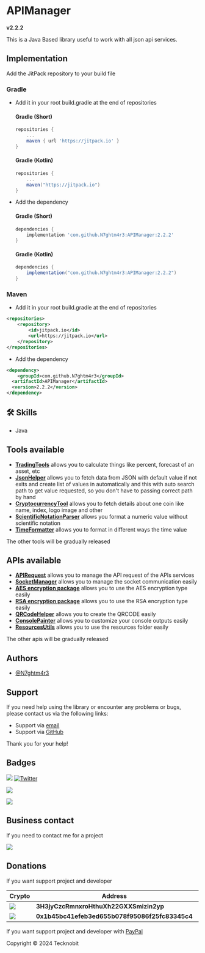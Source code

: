 # APIManager

**v2.2.2**

This is a Java Based library useful to work with all json api services.

## Implementation

Add the JitPack repository to your build file

### Gradle

- Add it in your root build.gradle at the end of repositories

    #### Gradle (Short)
         
    ```gradle
    repositories {
        ...
        maven { url 'https://jitpack.io' }
    }
    ```

    #### Gradle (Kotlin)
         
    ```gradle
    repositories {
        ...
        maven("https://jitpack.io")
    }
    ```
    
- Add the dependency

    #### Gradle (Short)
         
    ```gradle
    dependencies {
        implementation 'com.github.N7ghtm4r3:APIManager:2.2.2'
    }
    ```

    #### Gradle (Kotlin)
         
    ```gradle
    dependencies {
        implementation("com.github.N7ghtm4r3:APIManager:2.2.2")
    }
    ```

### Maven

- Add it in your root build.gradle at the end of repositories

```xml
<repositories>
    <repository>
        <id>jitpack.io</id>
        <url>https://jitpack.io</url>
    </repository>
</repositories>
```
- Add the dependency

```xml
<dependency>
    <groupId>com.github.N7ghtm4r3</groupId>
  <artifactId>APIManager</artifactId>
  <version>2.2.2</version>
</dependency>
```

## 🛠 Skills
- Java

## Tools available

- <a href="https://github.com/N7ghtm4r3/APIManager/blob/main/src/main/java/com/tecknobit/apimanager/trading/TradingTools.java">**TradingTools**</a> allows you to calculate things like percent, forecast of an asset, etc
- <a href="https://github.com/N7ghtm4r3/APIManager/tree/main/src/main/java/com/tecknobit/apimanager/formatters/JsonHelper.java">**JsonHelper**</a> allows you to fetch data from JSON with default value if not exits and create list
of values in automatically and this with auto search path to get value requested, so you don't have to passing correct
path by hand
- <a href="https://github.com/N7ghtm4r3/APIManager/blob/main/src/main/java/com/tecknobit/apimanager/trading/CryptocurrencyTool.java">**CryptocurrencyTool**</a> allows you to fetch details about one coin like name, index, logo image and other
- <a href="https://github.com/N7ghtm4r3/APIManager/tree/main/src/main/java/com/tecknobit/apimanager/formatters/ScientificNotationParser.java">**ScientificNotationParser**</a> allows you format a numeric value without scientific notation
- <a href="https://github.com/N7ghtm4r3/APIManager/tree/main/src/main/java/com/tecknobit/apimanager/formatters/TimeFormatter.java">**TimeFormatter**</a> allows you to format in different ways the time value

The other tools will be gradually released

## APIs available

- <a href="https://github.com/N7ghtm4r3/APIManager/blob/main/documd/APIRequest.md">**APIRequest**</a> allows you to manage the API request of the APIs services
- <a href="https://github.com/N7ghtm4r3/APIManager/blob/main/documd/SocketManager.md">**SocketManager**</a> allows you to manage the socket communication easily
- <a href="https://github.com/N7ghtm4r3/APIManager/blob/main/documd/AES.md">**AES encryption package**</a>  allows you to use the AES encryption type easily
- <a href="https://github.com/N7ghtm4r3/APIManager/blob/main/documd/RSA.md">**RSA encryption package**</a>  allows you to use the RSA encryption type easily
- <a href="https://github.com/N7ghtm4r3/APIManager/blob/main/documd/QRCodeHelper.md">**QRCodeHelper**</a>  allows you to create the QRCODE easily
- <a href="https://github.com/N7ghtm4r3/APIManager/blob/main/documd/ConsolePainter.md">**ConsolePainter**</a>  allows you to customize your console outputs easily
- <a href="https://github.com/N7ghtm4r3/APIManager/blob/main/documd/ResourcesUtils.md">**ResourcesUtils**</a>  allows
  you to use the resources folder easily

The other apis will be gradually released

## Authors

- [@N7ghtm4r3](https://www.github.com/N7ghtm4r3)

## Support

If you need help using the library or encounter any problems or bugs, please contact us via the following links:

- Support via <a href="mailto:infotecknobitcompany@gmail.com">email</a>
- Support via <a href="https://github.com/N7ghtm4r3/APIManager/issues/new">GitHub</a>

Thank you for your help!

## Badges

[![](https://img.shields.io/badge/Google_Play-414141?style=for-the-badge&logo=google-play&logoColor=white)](https://play.google.com/store/apps/developer?id=Tecknobit)
[![Twitter](https://img.shields.io/badge/Twitter-1DA1F2?style=for-the-badge&logo=twitter&logoColor=white)](https://twitter.com/tecknobit)

[![](https://img.shields.io/badge/Java-ED8B00?style=for-the-badge&logo=java&logoColor=white)](https://www.oracle.com/java/)

[![](https://jitpack.io/v/N7ghtm4r3/APIManager.svg)](https://jitpack.io/#N7ghtm4r3/APIManager)

## Business contact

If you need to contact me for a project 

[![](https://img.shields.io/badge/fiverr-1DBF73?style=for-the-badge&logo=fiverr&logoColor=white)](https://www.fiverr.com/manuel_maurizio)

## Donations

If you want support project and developer

| Crypto                                                                                              | Address                                        | Network  |
|-----------------------------------------------------------------------------------------------------|------------------------------------------------|----------|
| ![](https://img.shields.io/badge/Bitcoin-000000?style=for-the-badge&logo=bitcoin&logoColor=white)   | **3H3jyCzcRmnxroHthuXh22GXXSmizin2yp**         | Bitcoin  |
| ![](https://img.shields.io/badge/Ethereum-3C3C3D?style=for-the-badge&logo=Ethereum&logoColor=white) | **0x1b45bc41efeb3ed655b078f95086f25fc83345c4** | Ethereum |

If you want support project and developer
with <a href="https://www.paypal.com/donate/?hosted_button_id=5QMN5UQH7LDT4">PayPal</a>

Copyright © 2024 Tecknobit
